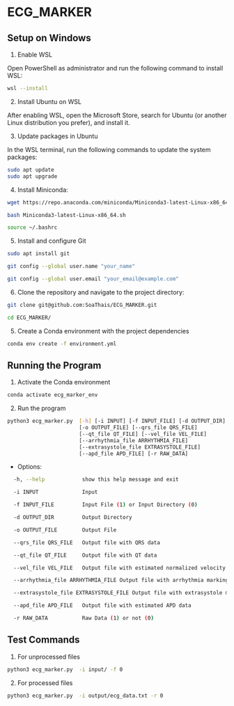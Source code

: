 # ECG_MARKER

## Setup on Windows

1. Enable WSL

Open PowerShell as administrator and run the following command to install WSL:

```bash
wsl --install
```

2. Install Ubuntu on WSL

After enabling WSL, open the Microsoft Store, search for Ubuntu (or another Linux distribution you prefer), and install it.

3. Update packages in Ubuntu

In the WSL terminal, run the following commands to update the system packages:

```bash
sudo apt update
sudo apt upgrade
```

4. Install Miniconda: 
    
```bash
wget https://repo.anaconda.com/miniconda/Miniconda3-latest-Linux-x86_64.sh
```

```bash
bash Miniconda3-latest-Linux-x86_64.sh
```

```bash
source ~/.bashrc
```

5. Install and configure Git

```bash
sudo apt install git
```

```bash
git config --global user.name "your_name"
```

```bash
git config --global user.email "your_email@example.com"
```

6. Clone the repository and navigate to the project directory:

```bash
git clone git@github.com:SoaThais/ECG_MARKER.git
```

```bash
cd ECG_MARKER/
```

5. Create a Conda environment with the project dependencies

```bash
conda env create -f environment.yml
```

## Running the Program

1. Activate the Conda environment

```bash
conda activate ecg_marker_env
```

2. Run the program

```bash
python3 ecg_marker.py  [-h] [-i INPUT] [-f INPUT_FILE] [-d OUTPUT_DIR]
                       [-o OUTPUT_FILE] [--qrs_file QRS_FILE]
                       [--qt_file QT_FILE] [--vel_file VEL_FILE]
                       [--arrhythmia_file ARRHYTHMIA_FILE]
                       [--extrasystole_file EXTRASYSTOLE_FILE]
                       [--apd_file APD_FILE] [-r RAW_DATA]
```

* Options:

```bash
  -h, --help            show this help message and exit

  -i INPUT              Input

  -f INPUT_FILE         Input File (1) or Input Directory (0)

  -d OUTPUT_DIR         Output Directory

  -o OUTPUT_FILE        Output File

  --qrs_file QRS_FILE   Output file with QRS data

  --qt_file QT_FILE     Output file with QT data

  --vel_file VEL_FILE   Output file with estimated normalized velocity data

  --arrhythmia_file ARRHYTHMIA_FILE Output file with arrhythmia marking

  --extrasystole_file EXTRASYSTOLE_FILE Output file with extrasystole marking

  --apd_file APD_FILE   Output file with estimated APD data

  -r RAW_DATA           Raw Data (1) or not (0)
```

## Test Commands

1. For unprocessed files

```bash
python3 ecg_marker.py  -i input/ -f 0 
```

2. For processed files 

```bash
python3 ecg_marker.py  -i output/ecg_data.txt -r 0 
```